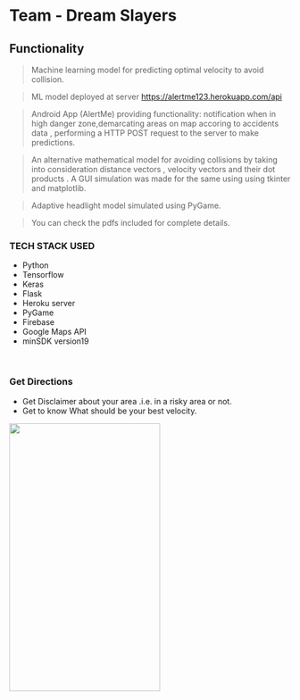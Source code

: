 # Team - Dream Slayers

## Functionality

> Machine learning model for predicting optimal velocity to avoid collision.

> ML model deployed at server https://alertme123.herokuapp.com/api 

> Android App (AlertMe) providing functionality: notification when in high danger zone,demarcating areas on map accoring to accidents  data , performing a HTTP POST request to the server to make predictions.

> An alternative mathematical model for avoiding collisions by taking into consideration distance vectors , velocity vectors and their dot products . A GUI simulation was made for the same using using tkinter and matplotlib. 

> Adaptive headlight model simulated using PyGame. 

> You can check the pdfs included for complete details.

### TECH STACK USED
<ul>
<li>Python</li>
<li>Tensorflow</li>
<li>Keras</li>
<li>Flask</li>
<li>Heroku server</li>
<li>PyGame</li>
<li>Firebase </li>
<li>Google Maps API</li>
<li>minSDK version19</li>
</ul>
</br>

### Get Directions 

* Get Disclaimer about your area .i.e. in a risky area or not. </br>
* Get to know What should be your best velocity. </br>

<a><img src="https://user-images.githubusercontent.com/35291991/88955373-757b0280-d2b9-11ea-86a8-7bda034c4461.png" align="left" height="480" width="270"/>
</br>




